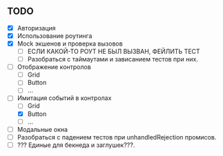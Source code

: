 ## TODO
* [x] Авторизация
* [x] Использование роутинга
* [x] Mock экшенов и проверка вызовов
  * [ ] ЕСЛИ КАКОЙ-ТО РОУТ НЕ БЫЛ ВЫЗВАН, ФЕЙЛИТЬ ТЕСТ
  * [ ] Разобраться с таймаутами и зависанием тестов при них.  
* [ ] Отображение контролов
  * [ ] Grid
  * [ ] Button
  * [ ] ...
* [ ] Имитация событий в контролах
  * [ ] Grid
  * [x] Button
  * [ ] ...
* [ ] Модальные окна
* [ ] Разобраться с падением тестов при unhandledRejection промисов. 
* [ ] ??? Единые для бекнеда и заглушек???. 